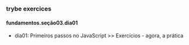### trybe exercices
#### fundamentos.seção03.dia01
- dia01: Primeiros passos no JavaScript >> Exercícios - agora, a prática
